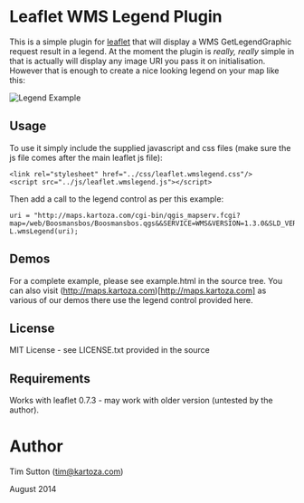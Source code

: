 # Leaflet WMS Legend Plugin

This is a simple plugin for [leaflet](http://leafletjs.com/) that will display a 
WMS GetLegendGraphic request result in a legend. At the moment the plugin is 
*really, really* simple in that is actually will display any image URI you 
pass it on initialisation. However that is enough to create a nice looking 
legend on your map like this:

![Legend Example](https://raw.githubusercontent.com/kartoza/leaflet-wms-legend/master/example.png)


## Usage

To use it simply include the supplied javascript and css files (make sure the 
js file comes after the main leaflet js file):

```
<link rel="stylesheet" href="../css/leaflet.wmslegend.css"/>
<script src="../js/leaflet.wmslegend.js"></script>
```

Then add a call to the legend control as per this example:

```
uri = "http://maps.kartoza.com/cgi-bin/qgis_mapserv.fcgi?map=/web/Boosmansbos/Boosmansbos.qgs&&SERVICE=WMS&VERSION=1.3.0&SLD_VERSION=1.1.0&REQUEST=GetLegendGraphic&FORMAT=image/jpeg&LAYER=Boosmansbos&STYLE=",
L.wmsLegend(uri);

```

## Demos

For a complete example, please see example.html in the source tree. You can also
visit (http://maps.kartoza.com)[http://maps.kartoza.com] as various of our 
demos there use the legend control provided here.

## License

MIT License - see LICENSE.txt provided in the source

## Requirements

Works with leaflet 0.7.3 - may work with older version (untested by the author).

# Author

Tim Sutton (tim@kartoza.com)

August 2014
